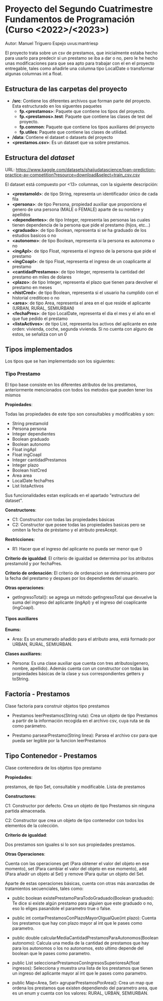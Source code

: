 
# Proyecto del Segundo Cuatrimestre Fundamentos de Programación (Curso  \<2022\>/\<2023\>)
Autor: Manuel Triguero Espejo    uvus:mantriesp

El proyecto trata sobre un csv de prestamos, que inicialmente estaba hecho para usarlo para predecir si un prestamo se iba a dar o no, pero le he hecho unas modificaciones para que sea apto para trabajar con el en el proyecto entregable, tales como añadirle una columna tipo LocalDate o transformar algunas columnas int a float.

## Estructura de las carpetas del proyecto

* **/src**: Contiene los diferentes archivos que forman parte del proyecto. Esta estructurado en los siguentes paquetes
  * **fp.\<prestamos\>**: Paquete que contiene los tipos del proyecto.
  * **fp.\<prestamos\>.test**: Paquete que contiene las clases de test del proyecto.
  * **fp.common**: Paquete que contiene los tipos auxiliares del proyecto
  * **fp.utiles**:  Paquete que contiene las clases de utilidad. 
* **/data**: Contiene el dataset o datasets del proyecto
* **\<prestamos.csv\>**: Es un dataset que va sobre prestamos.
    
    
## Estructura del *dataset*

URL: https://www.kaggle.com/datasets/shaijudatascience/loan-prediction-practice-av-competition?resource=download&select=train_csv.csv

El dataset está compuesto por \<13\> columnas, con la siguiente descripción:

* **\<prestamoId>**: de tipo String, representa un identificador único de cada fila
* **\<persona>**: de tipo Persona, propiedad auxiliar que proporciona el genero de una persona (MALE o FEMALE) aparte de su nombre y apellidos
* **\<dependientes>**: de tipo Integer, representa las personas las cuales tienen dependencia de la persona que pide el prestamo (hijos, etc...)
* **\<graduado>**: de tipo Boolean, representa si se ha graduado de los estudios basicos o no
* **\<autonomo>**: de tipo Boolean, representa si la persona es autonoma o no
* **\<ingApl>**: de tipo Float, representa el ingreso de la persona que pide el prestamo
* **\<ingCoapl>**: de tipo Float, representa el ingreso de un coaplicante al prestamo
* **\<cantidadPrestamos>**: de tipo Integer, representa la cantidad del prestamo en miles de dolares
* **\<plazo>**: de tipo Integer, representa el plazo que tienen para devolver el prestamo en meses
* **\<histCred>**: de tipo Boolean, representa si el usuario ha cumplido con el historial crediticeo o no
* **\<area>**: de tipo Area, representa el area en el que reside el aplicante (URBAN, RURAL, SEMIURBAN)
* **\<fechaPres>**: de tipo LocalDate, representa el dia el mes y el año en el que fue pedido el prestamo
* **\<listaActivos>**: de tipo List<Integer>, representa los activos del aplicante en este orden: vivienda, coche, segunda vivienda. Si no cuenta con alguno de estos, se señaliza con un 0


## Tipos implementados

Los tipos que se han implementado son los siguientes:

### Tipo Prestamo
El tipo base consiste en los diferentes atributos de los prestamos, anteriormente mencionados con todos los metodos que pueden tener los mismos

**Propiedades**:

Todas las propiedades de este tipo son consultables y modificables y son:

- String prestamoId
- Persona persona
- Integer dependientes
- Boolean graduado
- Boolean autonomo
- Float ingApl
- Float ingCoapl
- Integer cantidadPrestamos
- Integer plazo
- Boolean histCred
- Area area
- LocalDate fechaPres
- List<Integer> listaActivos

Sus funcionalidades estan explicads en el apartado "estructura del dataset".

**Constructores**: 

- C1: Constructor con todas las propiedades básicas
- C2: Constructor que posee todas las propiedades basicas pero  se omiten la fecha de préstamo y el atributo presAcept.

**Restricciones**:
 
- R1: Hacer que el ingreso del aplicante no pueda ser menor que 0

**Criterio de igualdad**: El criterio de igualdad se determina por los atributos prestamoId y por fechaPres.

**Criterio de ordenación**: El criterio de ordenacion se determina primero por la fecha del prestamo y despues por los dependientes del usuario.

**Otras operaciones**:
 
-	getIngresoTotal(): se agrega un método getIngresoTotal que devuelve la suma del ingreso del aplicante (ingApl) y el ingreso del coaplicante (ingCoapl).


#### Tipos auxiliares

**Enums:**

- Area: Es un enumerado añadido para el atributo area, está formado por URBAN, RURAL, SEMIURBAN.

**Clases auxiliares:**

- Persona: Es una clase auxiliar que cuenta con tres atributos(genero, nombre, apellido). Además cuenta con un constructor con todas las propiedades básicas de la clase y sus correspondientes getters y toString.

## Factoría - Prestamos

Clase factoria para construir objetos tipo prestamos

- Prestamos leerPrestamos(String ruta): Crea un objeto de tipo Prestamos a partir de la información recogida en el archivo csv, cuya ruta se da como parámetro.

- Prestamo parsearPrestamo(String linea): Parsea el archivo csv para que pueda ser legible por la funcion leerPrestamos

## Tipo Contenedor - Prestamos

Clase contenedora de los objetos tipo prestamo

**Propiedades**:

prestamos, de tipo Set<Prestamo>, consultable y modificable. Lista de prestamos

**Constructores**: 

C1: Constructor por defecto. Crea un objeto de tipo Prestamos sin ninguna partida almacenada.

C2: Constructor que crea un objeto de tipo contenedor con todos los elementos de la colección.

**Criterio de igualdad**:

Dos prestamos son iguales si lo son sus propiedades prestamos.

**Otras Operaciones**:

Cuenta con las operaciones get (Para obtener el valor del objeto en ese momento), set (Para cambiar el valor del objeto en ese momento), add (Para añadir un objeto al Set) y remove (Para quitar un objeto del Set.

Aparte de estas operaciones básicas, cuenta con otras más avanzadas de tratamientos secuenciales, tales como:

-  public boolean existePrestamoParaTodoGraduado(Boolean graduado): Te dice si existe algún prestamo para alguien que este graduado o no, eso lo eliges pasandole el parametro true o false.

- public int contarPrestamosConPlazoMayorOIgualQue(int plazo): Cuenta los prestamos que hay con plazo mayor al int que le pases como parametro.

- public double calcularMediaCantidadPrestamosParaAutonomos(Boolean autonomo): Calcula una media de la cantidad de prestamos que hay para los autonomos o los no autonomos, esto ultimo depende del boolean que le pases como parametro.

- public List<Prestamo> seleccionarPrestamosConIngresosSuperioresA(float ingresos): Selecciona y muestra una lista de los prestamos que tienen un ingreso del aplicante mayor al int que le pases como parametro.

- public Map<Area, Set<Prestamo>> agruparPrestamosPorArea(): Crea un map que ordena los prestamos que existen dependiendo del parametro area, que es un enum y cuenta con los valores: RURAL, URBAN, SEMIURBAN.

	
